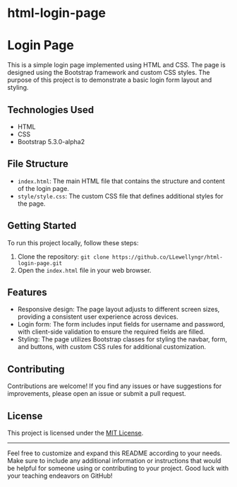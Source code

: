 # html-login-page
# Login Page

This is a simple login page implemented using HTML and CSS. The page is designed using the Bootstrap framework and custom CSS styles. The purpose of this project is to demonstrate a basic login form layout and styling.

## Technologies Used

- HTML
- CSS
- Bootstrap 5.3.0-alpha2

## File Structure

- `index.html`: The main HTML file that contains the structure and content of the login page.
- `style/style.css`: The custom CSS file that defines additional styles for the page.

## Getting Started

To run this project locally, follow these steps:

1. Clone the repository: `git clone https://github.co/LLewellyngr/html-login-page.git`
2. Open the `index.html` file in your web browser.

## Features

- Responsive design: The page layout adjusts to different screen sizes, providing a consistent user experience across devices.
- Login form: The form includes input fields for username and password, with client-side validation to ensure the required fields are filled.
- Styling: The page utilizes Bootstrap classes for styling the navbar, form, and buttons, with custom CSS rules for additional customization.

## Contributing

Contributions are welcome! If you find any issues or have suggestions for improvements, please open an issue or submit a pull request.

## License

This project is licensed under the [MIT License](LICENSE).

---

Feel free to customize and expand this README according to your needs. Make sure to include any additional information or instructions that would be helpful for someone using or contributing to your project. Good luck with your teaching endeavors on GitHub!

